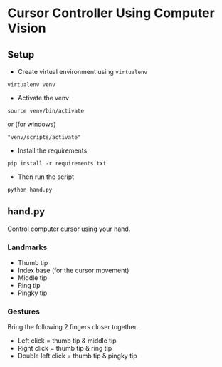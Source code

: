 # Cursor Controller Using Computer Vision

## Setup
- Create virtual environment using `virtualenv`
```
virtualenv venv
```
- Activate the venv
```
source venv/bin/activate
```
or (for windows)
```
"venv/scripts/activate"
```
- Install the requirements
```
pip install -r requirements.txt
```
- Then run the script
```
python hand.py
```

## hand.py
Control computer cursor using your hand.

### Landmarks
- Thumb tip
- Index base (for the cursor movement)
- Middle tip
- Ring tip
- Pingky tip

### Gestures
Bring the following 2 fingers closer together.
- Left click = thumb tip & middle tip
- Right click = thumb tip & ring tip
- Double left click = thumb tip & pingky tip
